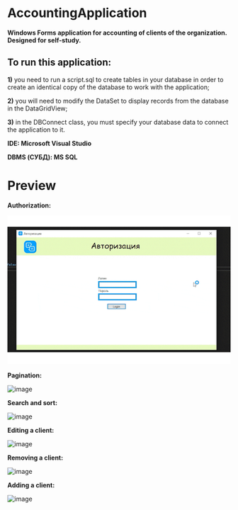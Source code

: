 # **AccountingApplication**
**Windows Forms application for accounting of clients of the organization. Designed for self-study.**

## To run this application:
**1)** you need to run a script.sql to create tables in your database in order to create an identical copy of the database to work with the application;

**2)** you will need to modify the DataSet to display records from the database in the DataGridView;

**3)** in the DBConnect class, you must specify your database data to connect the application to it.


**IDE: Microsoft Visual Studio**

**DBMS (СУБД): MS SQL**

# Preview


**Authorization:**


![image](https://github.com/qckzzi/AccountingApplication/blob/main/1.gif)


**Pagination:**


![image](https://github.com/qckzzi/AccountingApplication/blob/main/2.gif)


**Search and sort:**


![image](https://github.com/qckzzi/AccountingApplication/blob/main/3.gif)


**Editing a сlient:**


![image](https://github.com/qckzzi/AccountingApplication/blob/main/4.gif)


**Removing a сlient:**


![image](https://github.com/qckzzi/AccountingApplication/blob/main/5.gif)


**Adding a client:**


![image](https://github.com/qckzzi/AccountingApplication/blob/main/6.gif)
